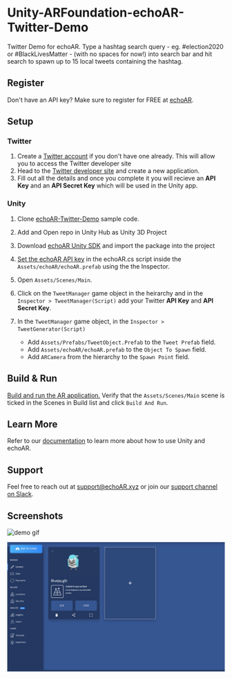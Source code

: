 # Unity-ARFoundation-echoAR-Twitter-Demo
Twitter Demo for echoAR.  Type a hashtag search query - eg. #election2020 or #BlackLivesMatter - (with no spaces for now!) into search bar and hit search to spawn up to 15 local tweets containing the hashtag. 

## Register
Don't have an API key? Make sure to register for FREE at [echoAR](https://www.echoar.xyz/).


## Setup
### Twitter
1. Create a [Twitter account](www.twitter.com) if you don't have one already. This will allow you to access the Twitter developer site
2. Head to the [Twitter developer site](apps.twitter.com) and create a new application.
3. Fill out all the details and once you complete it you will recieve an **API Key** and an **API Secret Key** which will be used in the Unity app.

### Unity
1. Clone [echoAR-Twitter-Demo](https://github.com/echoARxyz/Unity-ARFoundation-echoAR) sample code.
2. Add and Open repo in Unity Hub as Unity 3D Project
3. Download [echoAR Unity SDK](https://bit.ly/echoARUnitySDKDownload) and import the package into the project
4. [Set the echoAR API key](https://docs.echoar.xyz/unity/using-the-sdk) in the echoAR.cs script inside the ```Assets/echoAR/echoAR.prefab``` using the the Inspector.
5. Open ```Assets/Scenes/Main```.
6. Click on the ```TweetManager``` game object in the heirarchy and in the ```Inspector > TweetManager(Script)``` add your Twitter **API Key** and **API Secret Key**.
7. In the ```TweetManager``` game object, in the ```Inspector > TweetGenerator(Script)``` 

   * Add ```Assets/Prefabs/TweetObject.Prefab``` to the ```Tweet Prefab``` field.
   * Add ```Assets/echoAR/echoAR.prefab``` to the ```Object To Spawn``` field.
   * Add ```ARCamera``` from the hierarchy to the ```Spawn Point``` field.

## Build & Run
[Build and run the AR application.](https://docs.echoar.xyz/unity/adding-ar-capabilities#4-build-and-run-the-ar-application) Verify that the ```Assets/Scenes/Main``` scene is ticked in the Scenes in Build list and click ```Build And Run```.

## Learn More
Refer to our [documentation](https://docs.echoar.xyz/unity/) to learn more about how to use Unity and echoAR.

## Support
Feel free to reach out at [support@echoAR.xyz](support@echoAR.xyz) or join our [support channel on Slack](https://join.slack.com/t/echoar/shared_invite/enQtNTg4NjI5NjM3OTc1LWU1M2M2MTNlNTM3NGY1YTUxYmY3ZDNjNTc3YjA5M2QyNGZiOTgzMjVmZWZmZmFjNGJjYTcxZjhhNzk3YjNhNjE).

## Screenshots
![demo gif](Images/Twitter.gif)

![demo Screenshot](Images/echoArGrab.png)
